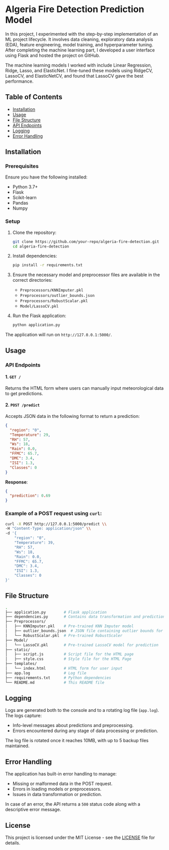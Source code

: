 # Algeria Fire Detection Prediction Model

In this project, I experimented with the step-by-step implementation of an ML project lifecycle. It involves data cleaning, exploratory data analysis (EDA), feature engineering, model training, and hyperparameter tuning. After completing the machine learning part, I developed a user interface using Flask and hosted the project on GitHub.

The machine learning models I worked with include Linear Regression, Ridge, Lasso, and ElasticNet. I fine-tuned these models using RidgeCV, LassoCV, and ElasticNetCV, and found that LassoCV gave the best performance.

## Table of Contents
- [Installation](#installation)
- [Usage](#usage)
- [File Structure](#file-structure)
- [API Endpoints](#api-endpoints)
- [Logging](#logging)
- [Error Handling](#error-handling)


## Installation

### Prerequisites

Ensure you have the following installed:

- Python 3.7+
- Flask
- Scikit-learn
- Pandas
- Numpy

### Setup

1. Clone the repository:
   ```bash
   git clone https://github.com/your-repo/algeria-fire-detection.git
   cd algeria-fire-detection
   ```

2. Install dependencies:
   ```bash
   pip install -r requirements.txt
   ```

3. Ensure the necessary model and preprocessor files are available in the correct directories:
   - `Preprocessors/KNNImputer.pkl`
   - `Preprocessors/outlier_bounds.json`
   - `Preprocessors/RobustScalar.pkl`
   - `Model/LassoCV.pkl`

4. Run the Flask application:
   ```bash
   python application.py
   ```

The application will run on `http://127.0.0.1:5000/`.

## Usage

### API Endpoints

#### 1. `GET /`

Returns the HTML form where users can manually input meteorological data to get predictions.

#### 2. `POST /predict`

Accepts JSON data in the following format to return a prediction:

```json
{
  "region": "0",
  "Temperature": 29,
  "RH": 57,
  "Ws": 18,
  "Rain": 0.0,
  "FFMC": 65.7,
  "DMC": 3.4,
  "ISI": 1.3,
  "Classes": 0
}
```

**Response**:

```json
{
  "prediction": 0.69
}
```

### Example of a POST request using `curl`:

```bash
curl -X POST http://127.0.0.1:5000/predict \\
-H "Content-Type: application/json" \\
-d '{
    "region": "0",
    "Temperature": 39,
    "RH": 57,
    "Ws": 18,
    "Rain": 0.0,
    "FFMC": 65.7,
    "DMC": 3.4,
    "ISI": 1.3,
    "Classes": 0
}'
```

## File Structure

```bash
.
├── application.py        # Flask application
├── dependencies.py       # Contains data transformation and prediction logic
├── Preprocessors/
│   ├── KNNImputer.pkl    # Pre-trained KNN Imputer model
│   ├── outlier_bounds.json  # JSON file containing outlier bounds for preprocessing
│   └── RobustScalar.pkl  # Pre-trained RobustScaler
├── Model/
│   └── LassoCV.pkl       # Pre-trained LassoCV model for prediction
├── static/
│   ├── script.js         # Script file for the HTML page
│   ├── style.css         # Style file for the HTML Page
├── templates/
│   └── index.html        # HTML form for user input
├── app.log               # Log file
├── requirements.txt      # Python dependencies
└── README.md             # This README file
```

## Logging

Logs are generated both to the console and to a rotating log file (`app.log`). The logs capture:
- Info-level messages about predictions and preprocessing.
- Errors encountered during any stage of data processing or prediction.

The log file is rotated once it reaches 10MB, with up to 5 backup files maintained.

## Error Handling

The application has built-in error handling to manage:
- Missing or malformed data in the POST request.
- Errors in loading models or preprocessors.
- Issues in data transformation or prediction.

In case of an error, the API returns a `500` status code along with a descriptive error message.

## License

This project is licensed under the MIT License - see the [LICENSE](LICENSE) file for details.
